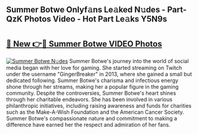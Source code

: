 ## Summer Botwe Onlyf𝚊ns Le𝚊ked N𝚞des - Part-QzK Photos Video - Hot Part Le𝚊ks Y5N9s

# <h2><a href="http://ac210.deff.icu/?id=Summer+Botwe">🔗 New 👉🔴 Summer Botwe VIDEO Photos</a></h2>

[![Summer Botwe N𝚞des](https://i.imgur.com/rIISA9y.gif)](http://ac210.deff.icu/?id=Summer+Botwe)
Summer Botwe's journey into the world of social media began with her love for gaming. She started streaming on Twitch under the username "GingerBreaker" in 2013, where she gained a small but dedicated following. Summer Botwe's charisma and infectious energy shone through her streams, making her a popular figure in the gaming community. Despite the controversies, Summer Botwe's heart shines through her charitable endeavors. She has been involved in various philanthropic initiatives, including raising awareness and funds for charities such as the Make-A-Wish Foundation and the American Cancer Society. Summer Botwe's compassionate nature and commitment to making a difference have earned her the respect and admiration of her fans.
